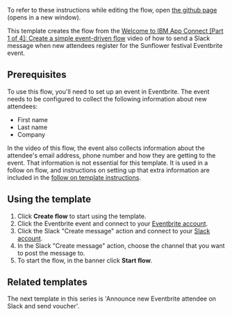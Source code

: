 To refer to these instructions while editing the flow, open [the github page](https://github.com/ot4i/app-connect-templates/blob/main/resources/markdown/Announce%20new%20Eventbrite%20attendees%20on%20Slack_instructions.md) (opens in a new window).

This template creates the flow from the [Welcome to IBM App Connect \[Part 1 of 4\]: Create a simple event-driven flow](https://www.youtube.com/watch?v=xa-65X2RZuE&list=PLzpeuWUENMK2Q77xr7QkvLxU5YxOJxVSH&index=4&t=0s) video of how to send a Slack message when new attendees register for the Sunflower festival Eventbrite event.

## Prerequisites

To use this flow, you'll need to set up an event in Eventbrite. The event needs to be configured to collect the following information about new attendees:
* First name
* Last name
* Company

In the video of this flow, the event also collects information about the attendee's email address, phone number and how they are getting to the event. That information is not essential for this template. It is used in a follow on flow, and instructions on setting up that extra information are included in the [follow on template instructions](https://github.com/ot4i/app-connect-templates/blob/main/resources/markdown/Welcome%20guide%20part%202%20-%20Announce%20new%20Eventbrite%20attendees%20on%20Slack%20and%20send%20a%20voucher_instructions.md).

## Using the template

1. Click **Create flow** to start using the template.
1. Click the Eventbrite event and connect to your [Eventbrite account](https://ibm.biz/aaseventbrite).
1. Click the Slack "Create message" action and connect to your [Slack account](https://ibm.biz/aasslack).
1. In the Slack "Create message" action, choose the channel that you want to post the message to.
1. To start the flow, in the banner click **Start flow**.

## Related templates

The next template in this series is 'Announce new Eventbrite attendee on Slack and send voucher'.

